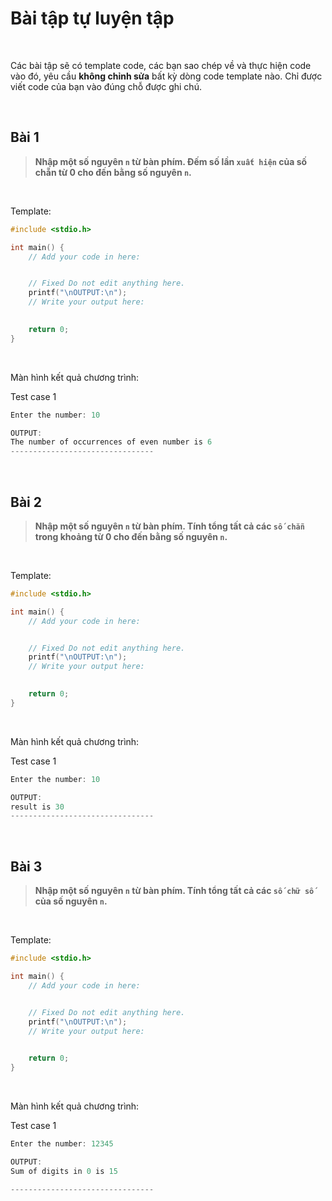 # Bài tập tự luyện tập

<br />

Các bài tập sẽ có template code, các bạn sao chép về và thực hiện code vào đó, yêu cầu **không chỉnh sửa** bất kỳ dòng code template nào. Chỉ được viết code của bạn vào đúng chỗ được ghi chú.

<br />

## Bài 1

> **Nhập một số nguyên `n` từ bàn phím. Đếm số lần `xuất hiện` của số chẵn từ 0 cho đến bằng số nguyên `n`.**

<br />

Template:
```c
#include <stdio.h>

int main() {
    // Add your code in here:


    // Fixed Do not edit anything here.
    printf("\nOUTPUT:\n");
    // Write your output here:

	
    return 0;
}
```

<br />

Màn hình kết quả chương trình:

Test case 1
```c
Enter the number: 10

OUTPUT:
The number of occurrences of even number is 6
--------------------------------
```

<br />


## Bài 2

> **Nhập một số nguyên `n` từ bàn phím. Tính tổng tất cả các `số chẵn` trong khoảng từ 0 cho đến bằng số nguyên `n`.**

<br />

Template:
```c
#include <stdio.h>

int main() {
    // Add your code in here:


    // Fixed Do not edit anything here.
    printf("\nOUTPUT:\n");
    // Write your output here:

	
    return 0;
}
```

<br />

Màn hình kết quả chương trình:

Test case 1
```c
Enter the number: 10

OUTPUT:
result is 30
--------------------------------
```

<br />

## Bài 3

> **Nhập một số nguyên `n` từ bàn phím. Tính tổng tất cả các `số chữ số ` của số nguyên `n`.**

<br />

Template:
```c
#include <stdio.h>

int main() {
    // Add your code in here:


    // Fixed Do not edit anything here.
    printf("\nOUTPUT:\n");
    // Write your output here:

	
    return 0;
}
```

<br />

Màn hình kết quả chương trình:

Test case 1
```c
Enter the number: 12345

OUTPUT:
Sum of digits in 0 is 15

--------------------------------
```

<br />

